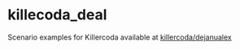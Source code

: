 # killecoda_deal
Scenario examples for Killercoda available at [killercoda/dejanualex](https://killercoda.com/dejanualex)
